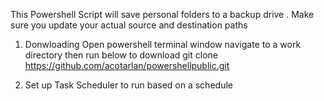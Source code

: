 This  Powershell Script will save personal folders to a backup drive . Make sure you update your actual source and destination paths 

1.  Donwloading 
Open powershell terminal window navigate to a work directory then run below to download 
git clone  https://github.com/acotarlan/powershellpublic.git

2. Set up Task Scheduler to run based on a schedule





